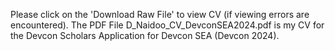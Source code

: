Please click on the 'Download Raw File' to view CV (if viewing errors are encountered).
The PDF File D_Naidoo_CV_DevconSEA2024.pdf is my CV for the Devcon Scholars Application for Devcon SEA (Devcon 2024).

